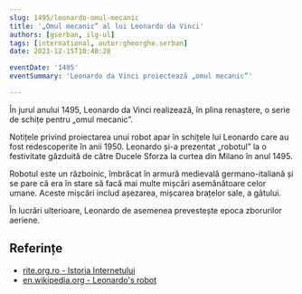 ```yaml
---
slug: 1495/leonardo-omul-mecanic
title: '„Omul mecanic” al lui Leonardo da Vinci'
authors: [gserban, ilg-ul]
tags: [international, autor:gheorghe.serban]
date: 2023-12-15T10:40:28

eventDate: '1495'
eventSummary: 'Leonardo da Vinci proiectează „omul mecanic”'

---
```


În jurul anului 1495, Leonardo da Vinci realizează, în plina renaștere,
o serie de schițe pentru „omul mecanic”.

<!-- truncate -->

Notițele privind proiectarea unui robot apar în schițele lui Leonardo care au fost redescoperite în anii 1950. Leonardo și-a prezentat „robotul” la o festivitate găzduită de către Ducele Sforza la curtea din Milano în anul 1495.

Robotul este un războinic, îmbrăcat în armură medievală germano-italiană și se pare că era în stare să facă mai multe mișcări asemănătoare celor umane. Aceste mișcări includ așezarea, mișcarea brațelor sale, a gâtului.

În lucrări ulterioare, Leonardo de asemenea prevestește epoca zborurilor aeriene.

## Referințe

- [rite.org.ro - Istoria Internetului](https://rite.org.ro/istoria-internetului/)
- [en.wikipedia.org - Leonardo's robot](https://en.wikipedia.org/wiki/Leonardo%27s_robot)
